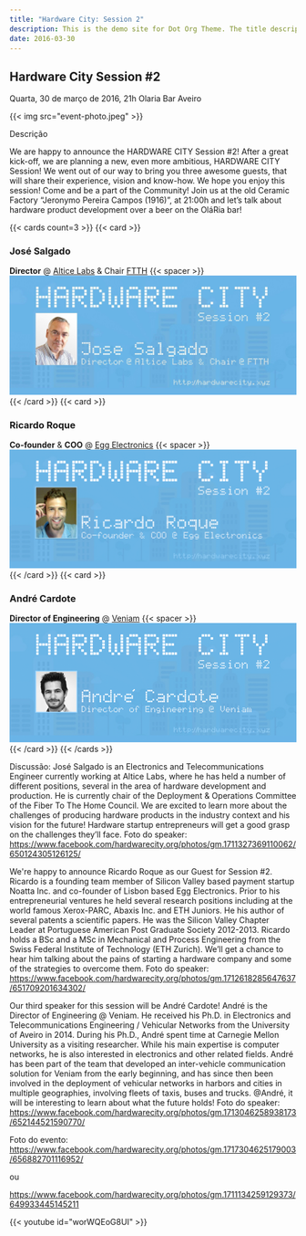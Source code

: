 ```yaml
---
title: "Hardware City: Session 2"
description: This is the demo site for Dot Org Theme. The title description and images front matter is required for meta og content.
date: 2016-03-30
---
```


## Hardware City Session #2

Quarta, 30 de março de 2016, 21h
Olaria Bar Aveiro

{{< img src="event-photo.jpeg" >}}

Descrição

We are happy to announce the HARDWARE CITY Session #2!
After a great kick-off, we are planning a new, even more ambitious, HARDWARE CITY Session!
We went out of our way to bring you three awesome guests, that will share their experience, vision and know-how. We hope you enjoy this session! Come and be a part of the Community!
Join us at the old Ceramic Factory “Jeronymo Pereira Campos (1916)”, at 21:00h and let’s talk about hardware product development over a beer on the OláRia bar!

{{< cards count=3 >}}
{{< card >}}
### José Salgado
__Director__ @ [Altice Labs](https://www.alticelabs.com) & Chair [FTTH](https://www.ftthcouncil.eu/knowledge-centre/what-is-ftth)
{{< spacer >}}
![](jose-salgado.jpeg)
{{< /card >}}
{{< card >}}
### Ricardo Roque
__Co-founder__ & __COO__ @ [Egg Electronics](https://www.eggelectronics.com)
{{< spacer >}}
![](ricardo-roque.png)
{{< /card >}}
{{< card >}}
### André Cardote
__Director of Engineering__ @ [Veniam](https://veniam.com)
{{< spacer >}}
![](andre-cardote.png)
{{< /card >}}
{{< /cards >}}

Discussão:
José Salgado is an Electronics and Telecommunications Engineer currently working at Altice Labs, where he has held a number of different positions, several in the area of hardware development and production. He is currently chair of the Deployment & Operations Committee of the Fiber To The Home Council. We are excited to learn more about the challenges of producing hardware products in the industry context and his vision for the future! Hardware startup entrepreneurs will get a good grasp on the challenges they’ll face.
Foto do speaker: https://www.facebook.com/hardwarecity.org/photos/gm.1711327369110062/650124305126125/

We're happy to announce Ricardo Roque as our Guest for Session #2. Ricardo is a founding team member of Silicon Valley based payment startup Noatta Inc. and co-founder of Lisbon based Egg Electronics. Prior to his entrepreneurial ventures he held several research positions including at the world famous Xerox-PARC, Abaxis Inc. and ETH Juniors. He his author of several patents a scientific papers. He was the Silicon Valley Chapter Leader at Portuguese American Post Graduate Society 2012-2013. Ricardo holds a BSc and a MSc in Mechanical and Process Engineering from the Swiss Federal Institute of Technology (ETH Zurich).
We’ll get a chance to hear him talking about the pains of starting a hardware company and some of the strategies to overcome them.
Foto do speaker: https://www.facebook.com/hardwarecity.org/photos/gm.1712618285647637/651709201634302/

Our third speaker for this session will be André Cardote!
André is the Director of Engineering @ Veniam. He received his Ph.D. in Electronics and Telecommunications Engineering / Vehicular Networks from the University of Aveiro in 2014. During his Ph.D., André spent time at Carnegie Mellon University as a visiting researcher. While his main expertise is computer networks, he is also interested in electronics and other related fields. André has been part of the team that developed an inter-vehicle communication solution for Veniam from the early beginning, and has since then been involved in the deployment of vehicular networks in harbors and cities in multiple geographies, involving fleets of taxis, buses and trucks.
@André, it will be interesting to learn about what the future holds!
Foto do speaker: https://www.facebook.com/hardwarecity.org/photos/gm.1713046258938173/652144521590770/

Foto do evento: https://www.facebook.com/hardwarecity.org/photos/gm.1717304625179003/656882701116952/

ou

https://www.facebook.com/hardwarecity.org/photos/gm.1711134259129373/649933445145211

{{< youtube id="worWQEoG8UI" >}}
